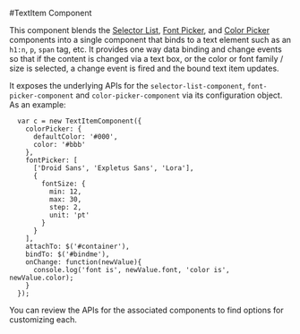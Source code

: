 #TextItem Component

This component blends the [Selector List](https://github.com/calvinfroedge/selector-list-component), [Font Picker](https://github.com/calvinfroedge/font-picker-component), and [Color Picker](https://github.com/calvinfroedge/ColorPickerComponent) components into a single component that binds to a text element such as an `h1:n`, `p`, `span` tag, etc. It provides one way data binding and change events so that if the content is changed via a text box, or the color or font family / size is selected, a change event is fired and the bound text item updates.

It exposes the underlying APIs for the `selector-list-component`, `font-picker-component` and `color-picker-component` via its configuration object. As an example:

```
  var c = new TextItemComponent({
    colorPicker: {
      defaultColor: '#000',
      color: '#bbb'
    },
    fontPicker: [
      ['Droid Sans', 'Expletus Sans', 'Lora'],
      {
        fontSize: {
          min: 12,
          max: 30,
          step: 2,
          unit: 'pt'
        }       
      }
    ],
    attachTo: $('#container'),
    bindTo: $('#bindme'),
    onChange: function(newValue){
      console.log('font is', newValue.font, 'color is', newValue.color);
    }
  });
```

You can review the APIs for the associated components to find options for customizing each.
